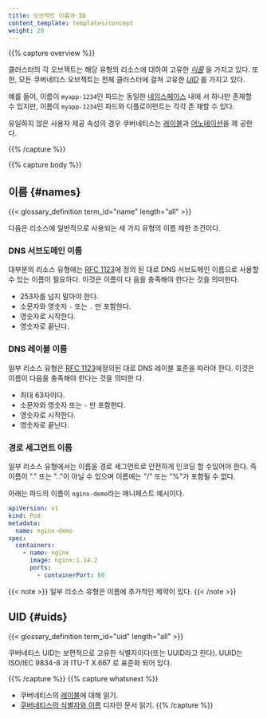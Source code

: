 ```yaml
---
title: 오브젝트 이름과 ID
content_template: templates/concept
weight: 20
---
```


{{% capture overview %}}

클러스터의 각 오브젝트는 해당 유형의 리소스에 대하여 고유한 [_이름_](#names) 을
가지고 있다. 또한, 모든 쿠버네티스 오브젝트는 전체 클러스터에 걸쳐 고유한
[_UID_](#uids) 를 가지고 있다.

예를 들어, 이름이 `myapp-1234`인 파드는 동일한
[네임스페이스](/ko/docs/concepts/overview/working-with-objects/namespaces/) 내에
서 하나만 존재할 수 있지만, 이름이 `myapp-1234`인 파드와 디플로이먼트는 각각 존
재할 수 있다.

유일하지 않은 사용자 제공 속성의 경우 쿠버네티스는
[레이블](/ko/docs/concepts/overview/working-with-objects/labels/)과
[어노테이션](/ko/docs/concepts/overview/working-with-objects/annotations/)을 제
공한다.

{{% /capture %}}

{{% capture body %}}

## 이름 {#names}

{{< glossary_definition term_id="name" length="all" >}}

다음은 리소스에 일반적으로 사용되는 세 가지 유형의 이름 제한 조건이다.

### DNS 서브도메인 이름

대부분의 리소스 유형에는 [RFC 1123](https://tools.ietf.org/html/rfc1123)에 정의
된 대로 DNS 서브도메인 이름으로 사용할 수 있는 이름이 필요하다. 이것은 이름이 다
음을 충족해야 한다는 것을 의미한다.

- 253자를 넘지 말아야 한다.
- 소문자와 영숫자 `-` 또는 `.` 만 포함한다.
- 영숫자로 시작한다.
- 영숫자로 끝난다.

### DNS 레이블 이름

일부 리소스 유형은 [RFC 1123](https://tools.ietf.org/html/rfc1123)에정의된 대로
DNS 레이블 표준을 따라야 한다. 이것은 이름이 다음을 충족해야 한다는 것을 의미한
다.

- 최대 63자이다.
- 소문자와 영숫자 또는 `-` 만 포함한다.
- 영숫자로 시작한다.
- 영숫자로 끝난다.

### 경로 세그먼트 이름

일부 리소스 유형에서는 이름을 경로 세그먼트로 안전하게 인코딩 할 수있어야 한다.
즉 이름이 "." 또는 ".."이 아닐 수 있으며 이름에는 "/" 또는 "%"가 포함될 수 없다.

아래는 파드의 이름이 `nginx-demo`라는 매니페스트 예시이다.

```yaml
apiVersion: v1
kind: Pod
metadata:
  name: nginx-demo
spec:
  containers:
    - name: nginx
      image: nginx:1.14.2
      ports:
        - containerPort: 80
```

{{< note >}} 일부 리소스 유형은 이름에 추가적인 제약이 있다. {{< /note >}}

## UID {#uids}

{{< glossary_definition term_id="uid" length="all" >}}

쿠버네티스 UID는 보편적으로 고유한 식별자이다(또는 UUID라고 한다). UUID는
ISO/IEC 9834-8 과 ITU-T X.667 로 표준화 되어 있다.

{{% /capture %}} {{% capture whatsnext %}}

- 쿠버네티스의
  [레이블](/ko/docs/concepts/overview/working-with-objects/labels/)에 대해 읽기.
- [쿠버네티스의 식별자와 이름](https://git.k8s.io/community/contributors/design-proposals/architecture/identifiers.md)
  디자인 문서 읽기. {{% /capture %}}
